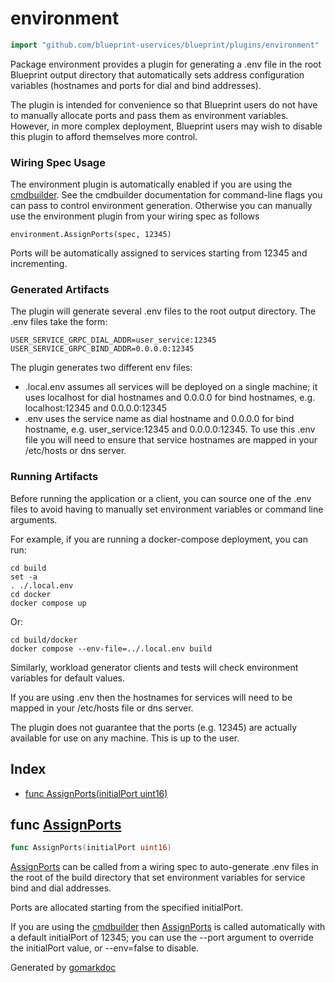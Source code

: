 <!-- Code generated by gomarkdoc. DO NOT EDIT -->

# environment

```go
import "github.com/blueprint-uservices/blueprint/plugins/environment"
```

Package environment provides a plugin for generating a .env file in the root Blueprint output directory that automatically sets address configuration variables \(hostnames and ports for dial and bind addresses\).

The plugin is intended for convenience so that Blueprint users do not have to manually allocate ports and pass them as environment variables. However, in more complex deployment, Blueprint users may wish to disable this plugin to afford themselves more control.

### Wiring Spec Usage

The environment plugin is automatically enabled if you are using the [cmdbuilder](<https://github.com/Blueprint-uServices/blueprint/tree/main/plugins/cmdbuilder>). See the cmdbuilder documentation for command\-line flags you can pass to control environment generation. Otherwise you can manually use the environment plugin from your wiring spec as follows

```
environment.AssignPorts(spec, 12345)
```

Ports will be automatically assigned to services starting from 12345 and incrementing.

### Generated Artifacts

The plugin will generate several .env files to the root output directory. The .env files take the form:

```
USER_SERVICE_GRPC_DIAL_ADDR=user_service:12345
USER_SERVICE_GRPC_BIND_ADDR=0.0.0.0:12345
```

The plugin generates two different env files:

- .local.env assumes all services will be deployed on a single machine; it uses localhost for dial hostnames and 0.0.0.0 for bind hostnames, e.g. localhost:12345 and 0.0.0.0:12345
- .env uses the service name as dial hostname and 0.0.0.0 for bind hostname, e.g. user\_service:12345 and 0.0.0.0:12345. To use this .env file you will need to ensure that service hostnames are mapped in your /etc/hosts or dns server.

### Running Artifacts

Before running the application or a client, you can source one of the .env files to avoid having to manually set environment variables or command line arguments.

For example, if you are running a docker\-compose deployment, you can run:

```
cd build
set -a
. ./.local.env
cd docker
docker compose up
```

Or:

```
cd build/docker
docker compose --env-file=../.local.env build
```

Similarly, workload generator clients and tests will check environment variables for default values.

If you are using .env then the hostnames for services will need to be mapped in your /etc/hosts file or dns server.

The plugin does not guarantee that the ports \(e.g. 12345\) are actually available for use on any machine. This is up to the user.

## Index

- [func AssignPorts\(initialPort uint16\)](<#AssignPorts>)


<a name="AssignPorts"></a>
## func [AssignPorts](<https://github.com/blueprint-uservices/blueprint/blob/main/plugins/environment/wiring.go#L80>)

```go
func AssignPorts(initialPort uint16)
```

[AssignPorts](<#AssignPorts>) can be called from a wiring spec to auto\-generate .env files in the root of the build directory that set environment variables for service bind and dial addresses.

Ports are allocated starting from the specified initialPort.

If you are using the [cmdbuilder](<https://github.com/Blueprint-uServices/blueprint/tree/main/plugins/cmdbuilder>) then [AssignPorts](<#AssignPorts>) is called automatically with a default initialPort of 12345; you can use the \-\-port argument to override the initialPort value, or \-\-env=false to disable.

Generated by [gomarkdoc](<https://github.com/princjef/gomarkdoc>)
